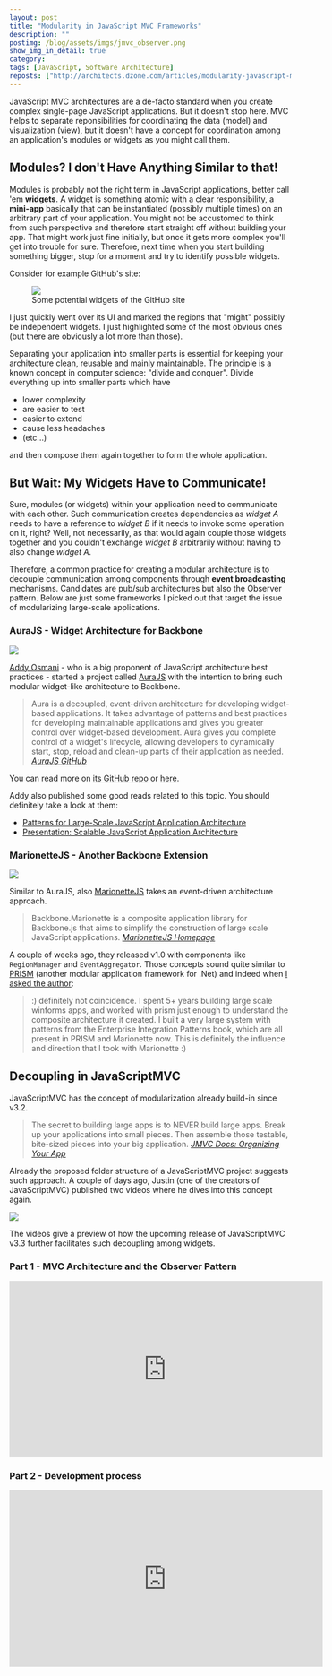 ```yaml
---
layout: post
title: "Modularity in JavaScript MVC Frameworks"
description: ""
postimg: /blog/assets/imgs/jmvc_observer.png
show_img_in_detail: true
category: 
tags: [JavaScript, Software Architecture]
reposts: ["http://architects.dzone.com/articles/modularity-javascript-mvc"]
---
```


JavaScript MVC architectures are a de-facto standard when you create complex single-page JavaScript applications. But it doesn't stop here. MVC helps to separate reponsibilities for coordinating the data (model) and visualization (view), but it doesn't have a concept for coordination among an application's modules or widgets as you might call them.

## Modules? I don't Have Anything Similar to that!

Modules is probably not the right term in JavaScript applications, better call 'em **widgets**. A widget is something atomic with a clear responsibility, a **mini-app** basically that can be instantiated (possibly multiple times) on an arbitrary part of your application. You might not be accustomed to think from such perspective and therefore start straight off without building your app. That might work just fine initially, but once it gets more complex you'll get into trouble for sure. Therefore, next time when you start building something bigger, stop for a moment and try to identify possible widgets.

Consider for example GitHub's site:

<figure>
    <img src="/blog/assets/imgs/githubsite_modular_widgets.png" />
    <figcaption>Some potential widgets of the GitHub site</figcaption>
</figure>

I just quickly went over its UI and marked the regions that "might" possibly be independent widgets. I just highlighted some of the most obvious ones (but there are obviously a lot more than those).

Separating your application into smaller parts is essential for keeping your architecture clean, reusable and mainly maintainable. The principle is a known concept in computer science: "divide and conquer". Divide everything up into smaller parts which have

- lower complexity
- are easier to test
- easier to extend
- cause less headaches
- (etc...)

and then compose them again together to form the whole application.

## But Wait: My Widgets Have to Communicate!

Sure, modules (or widgets) within your application need to communicate with each other. Such communication creates dependencies as _widget A_ needs to have a reference to _widget B_ if it needs to invoke some operation on it, right? Well, not necessarily, as that would again couple those widgets together and you couldn't exchange _widget B_ arbitrarily without having to also change _widget A_.

Therefore, a common practice for creating a modular architecture is to decouple communication among components through **event broadcasting** mechanisms. Candidates are pub/sub architectures but also the Observer pattern. Below are just some frameworks I picked out that target the issue of modularizing large-scale applications.

### AuraJS - Widget Architecture for Backbone

![](/blog/assets/imgs/aurajslogo.png)

[Addy Osmani](https://twitter.com/addy) - who is a big proponent of JavaScript architecture best practices - started a project called [AuraJS](https://github.com/aurajs) with the intention to bring such modular widget-like architecture to Backbone. 

> Aura is a decoupled, event-driven architecture for developing widget-based applications. It takes advantage of patterns and best practices for developing maintainable applications and gives you greater control over widget-based development. Aura gives you complete control of a widget's lifecycle, allowing developers to dynamically start, stop, reload and clean-up parts of their application as needed. <cite><a href="https://github.com/aurajs/aura">AuraJS GitHub</a></cite>

You can read more on [its GitHub repo](https://github.com/aurajs/aura) or [here](http://addyosmani.github.io/aura/).

Addy also published some good reads related to this topic. You should definitely take a look at them:

- [Patterns for Large-Scale JavaScript Application Architecture](http://addyosmani.com/largescalejavascript/)
- [Presentation: Scalable JavaScript Application Architecture](http://www.slideshare.net/nzakas/scalable-javascript-application-architecture)

### MarionetteJS - Another Backbone Extension

![](/blog/assets/imgs/marionettejs_logo.png)

Similar to AuraJS, also [MarionetteJS](http://marionettejs.com/) takes an event-driven architecture approach. 

> Backbone.Marionette is a composite application library for Backbone.js that aims to simplify the construction of large scale JavaScript applications. <cite><a href="http://marionettejs.com/">MarionetteJS Homepage</a></cite>

A couple of weeks ago, they released v1.0 with components like `RegionManager` and `EventAggregator`. Those concepts sound quite similar to [PRISM](http://compositewpf.codeplex.com/) (another modular application framework for .Net) and indeed when [I asked the author](http://lostechies.com/derickbailey/2013/03/25/marionettejs-v1-0-now-with-stickers/#comment-842786661):

<blockquote>
    <p>:) definitely not coincidence. I spent 5+ years building large scale winforms apps, and worked with prism just enough to understand the composite architecture it created. I built a very large system with patterns from the Enterprise Integration Patterns book, which are all present in PRISM and Marionette now. This is definitely the influence and direction that I took with Marionette :)</p>
</blockquote>

## Decoupling in JavaScriptMVC

JavaScriptMVC has the concept of modularization already build-in since v3.2.

> The secret to building large apps is to NEVER build large apps. Break up your applications into small pieces. Then assemble those testable, bite-sized pieces into your big application. <cite><a href="http://javascriptmvc.com/docs.html#!organizing">JMVC Docs: Organizing Your App</a></cite>

Already the proposed folder structure of a JavaScriptMVC project suggests such approach. A couple of days ago, Justin (one of the creators of JavaScriptMVC) published two videos where he dives into this concept again.

![](/blog/assets/imgs/jmvc_justin_tweet.png)

The videos give a preview of how the upcoming release of JavaScriptMVC v3.3 further facilitates such decoupling among widgets.

### Part 1 - MVC Architecture and the Observer Pattern

<iframe width="560" height="315" src="http://www.youtube.com/embed/NZi5Ru4KVug" frameborder="0" allowfullscreen="allowfullscreen"> </iframe>

### Part 2 - Development process

<iframe width="560" height="315" src="http://www.youtube.com/embed/yFxDY5SQQp4" frameborder="0" allowfullscreen="allowfullscreen"> </iframe>
